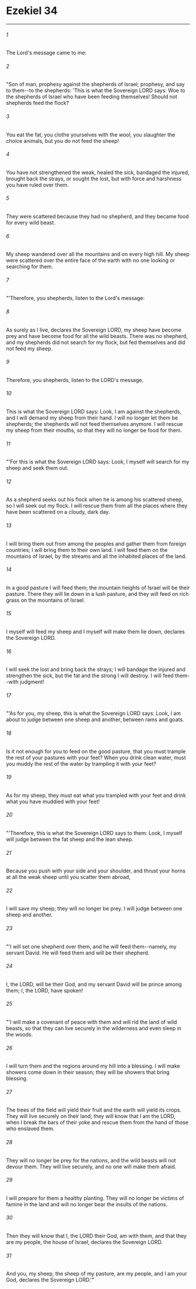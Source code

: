 # Ezekiel 34
***



###### 1 
The Lord's message came to me: 

###### 2 
"Son of man, prophesy against the shepherds of Israel; prophesy, and say to them--to the shepherds: 'This is what the Sovereign LORD says: Woe to the shepherds of Israel who have been feeding themselves! Should not shepherds feed the flock? 

###### 3 
You eat the fat, you clothe yourselves with the wool, you slaughter the choice animals, but you do not feed the sheep! 

###### 4 
You have not strengthened the weak, healed the sick, bandaged the injured, brought back the strays, or sought the lost, but with force and harshness you have ruled over them. 

###### 5 
They were scattered because they had no shepherd, and they became food for every wild beast. 

###### 6 
My sheep wandered over all the mountains and on every high hill. My sheep were scattered over the entire face of the earth with no one looking or searching for them. 

###### 7 
"'Therefore, you shepherds, listen to the Lord's message: 

###### 8 
As surely as I live, declares the Sovereign LORD, my sheep have become prey and have become food for all the wild beasts. There was no shepherd, and my shepherds did not search for my flock, but fed themselves and did not feed my sheep. 

###### 9 
Therefore, you shepherds, listen to the LORD's message. 

###### 10 
This is what the Sovereign LORD says: Look, I am against the shepherds, and I will demand my sheep from their hand. I will no longer let them be shepherds; the shepherds will not feed themselves anymore. I will rescue my sheep from their mouths, so that they will no longer be food for them. 

###### 11 
"'For this is what the Sovereign LORD says: Look, I myself will search for my sheep and seek them out. 

###### 12 
As a shepherd seeks out his flock when he is among his scattered sheep, so I will seek out my flock. I will rescue them from all the places where they have been scattered on a cloudy, dark day. 

###### 13 
I will bring them out from among the peoples and gather them from foreign countries; I will bring them to their own land. I will feed them on the mountains of Israel, by the streams and all the inhabited places of the land. 

###### 14 
In a good pasture I will feed them; the mountain heights of Israel will be their pasture. There they will lie down in a lush pasture, and they will feed on rich grass on the mountains of Israel. 

###### 15 
I myself will feed my sheep and I myself will make them lie down, declares the Sovereign LORD. 

###### 16 
I will seek the lost and bring back the strays; I will bandage the injured and strengthen the sick, but the fat and the strong I will destroy. I will feed them--with judgment! 

###### 17 
"'As for you, my sheep, this is what the Sovereign LORD says: Look, I am about to judge between one sheep and another, between rams and goats. 

###### 18 
Is it not enough for you to feed on the good pasture, that you must trample the rest of your pastures with your feet? When you drink clean water, must you muddy the rest of the water by trampling it with your feet? 

###### 19 
As for my sheep, they must eat what you trampled with your feet and drink what you have muddied with your feet! 

###### 20 
"'Therefore, this is what the Sovereign LORD says to them: Look, I myself will judge between the fat sheep and the lean sheep. 

###### 21 
Because you push with your side and your shoulder, and thrust your horns at all the weak sheep until you scatter them abroad, 

###### 22 
I will save my sheep; they will no longer be prey. I will judge between one sheep and another. 

###### 23 
"'I will set one shepherd over them, and he will feed them--namely, my servant David. He will feed them and will be their shepherd. 

###### 24 
I, the LORD, will be their God, and my servant David will be prince among them; I, the LORD, have spoken! 

###### 25 
"'I will make a covenant of peace with them and will rid the land of wild beasts, so that they can live securely in the wilderness and even sleep in the woods. 

###### 26 
I will turn them and the regions around my hill into a blessing. I will make showers come down in their season; they will be showers that bring blessing. 

###### 27 
The trees of the field will yield their fruit and the earth will yield its crops. They will live securely on their land; they will know that I am the LORD, when I break the bars of their yoke and rescue them from the hand of those who enslaved them. 

###### 28 
They will no longer be prey for the nations, and the wild beasts will not devour them. They will live securely, and no one will make them afraid. 

###### 29 
I will prepare for them a healthy planting. They will no longer be victims of famine in the land and will no longer bear the insults of the nations. 

###### 30 
Then they will know that I, the LORD their God, am with them, and that they are my people, the house of Israel, declares the Sovereign LORD. 

###### 31 
And you, my sheep, the sheep of my pasture, are my people, and I am your God, declares the Sovereign LORD.'"
